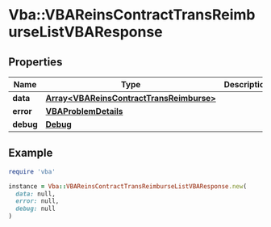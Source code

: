 # Vba::VBAReinsContractTransReimburseListVBAResponse

## Properties

| Name | Type | Description | Notes |
| ---- | ---- | ----------- | ----- |
| **data** | [**Array&lt;VBAReinsContractTransReimburse&gt;**](VBAReinsContractTransReimburse.md) |  | [optional] |
| **error** | [**VBAProblemDetails**](VBAProblemDetails.md) |  | [optional] |
| **debug** | [**Debug**](Debug.md) |  | [optional] |

## Example

```ruby
require 'vba'

instance = Vba::VBAReinsContractTransReimburseListVBAResponse.new(
  data: null,
  error: null,
  debug: null
)
```

